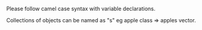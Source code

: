 Please follow camel case syntax with variable declarations.

Collections of objects can be named as "<SINGULAR-OBJECT>s" eg apple class => apples vector.
